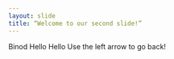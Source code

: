 ```yaml
---
layout: slide
title: “Welcome to our second slide!”
---
```

Binod Hello Hello
Use the left arrow to go back!
